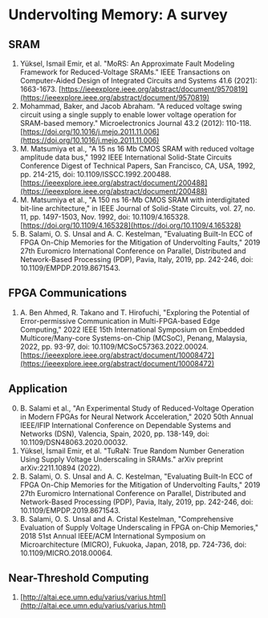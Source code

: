 # Undervolting Memory: A survey

## SRAM

1. Yüksel, Ismail Emir, et al. "MoRS: An Approximate Fault Modeling Framework for Reduced-Voltage SRAMs." IEEE Transactions on Computer-Aided Design of Integrated Circuits and Systems 41.6 (2021): 1663-1673. [https://ieeexplore.ieee.org/abstract/document/9570819](https://ieeexplore.ieee.org/abstract/document/9570819)
2. Mohammad, Baker, and Jacob Abraham. "A reduced voltage swing circuit using a single supply to enable lower voltage operation for SRAM-based memory." Microelectronics Journal 43.2 (2012): 110-118. [https://doi.org/10.1016/j.mejo.2011.11.006](https://doi.org/10.1016/j.mejo.2011.11.006)
3. M. Matsumiya et al., "A 15 ns 16 Mb CMOS SRAM with reduced voltage amplitude data bus," 1992 IEEE International Solid-State Circuits Conference Digest of Technical Papers, San Francisco, CA, USA, 1992, pp. 214-215, doi: 10.1109/ISSCC.1992.200488. [https://ieeexplore.ieee.org/abstract/document/200488](https://ieeexplore.ieee.org/abstract/document/200488)
4. M. Matsumiya et al., "A 150 ns 16-Mb CMOS SRAM with interdigitated bit-line architecture," in IEEE Journal of Solid-State Circuits, vol. 27, no. 11, pp. 1497-1503, Nov. 1992, doi: 10.1109/4.165328. [https://doi.org/10.1109/4.165328](https://doi.org/10.1109/4.165328)
5. B. Salami, O. S. Unsal and A. C. Kestelman, "Evaluating Built-In ECC of FPGA On-Chip Memories for the Mitigation of Undervolting Faults," 2019 27th Euromicro International Conference on Parallel, Distributed and Network-Based Processing (PDP), Pavia, Italy, 2019, pp. 242-246, doi: 10.1109/EMPDP.2019.8671543.

## FPGA Communications

1. A. Ben Ahmed, R. Takano and T. Hirofuchi, "Exploring the Potential of Error-permissive Communication in Multi-FPGA-based Edge Computing," 2022 IEEE 15th International Symposium on Embedded Multicore/Many-core Systems-on-Chip (MCSoC), Penang, Malaysia, 2022, pp. 93-97, doi: 10.1109/MCSoC57363.2022.00024. [https://ieeexplore.ieee.org/abstract/document/10008472](https://ieeexplore.ieee.org/abstract/document/10008472)

## Application

0. B. Salami et al., "An Experimental Study of Reduced-Voltage Operation in Modern FPGAs for Neural Network Acceleration," 2020 50th Annual IEEE/IFIP International Conference on Dependable Systems and Networks (DSN), Valencia, Spain, 2020, pp. 138-149, doi: 10.1109/DSN48063.2020.00032.
1. Yüksel, İsmail Emir, et al. "TuRaN: True Random Number Generation Using Supply Voltage Underscaling in SRAMs." arXiv preprint arXiv:2211.10894 (2022).
2. B. Salami, O. S. Unsal and A. C. Kestelman, "Evaluating Built-In ECC of FPGA On-Chip Memories for the Mitigation of Undervolting Faults," 2019 27th Euromicro International Conference on Parallel, Distributed and Network-Based Processing (PDP), Pavia, Italy, 2019, pp. 242-246, doi: 10.1109/EMPDP.2019.8671543.
3. B. Salami, O. S. Unsal and A. Cristal Kestelman, "Comprehensive Evaluation of Supply Voltage Underscaling in FPGA on-Chip Memories," 2018 51st Annual IEEE/ACM International Symposium on Microarchitecture (MICRO), Fukuoka, Japan, 2018, pp. 724-736, doi: 10.1109/MICRO.2018.00064.


## Near-Threshold Computing

1. [http://altai.ece.umn.edu/varius/varius.html](http://altai.ece.umn.edu/varius/varius.html)
